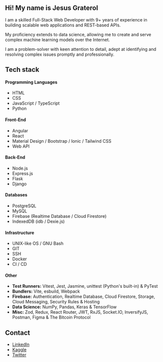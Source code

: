 ## Hi! My name is Jesus Graterol

I am a skilled Full-Stack Web Developer with 9+ years of experience in building scalable web applications and REST-based APIs.

My proficiency extends to data science, allowing me to create and serve complex machine learning models over the Internet.

I am a problem-solver with keen attention to detail, adept at identifying and resolving complex issues promptly and professionally.


## Tech stack



#### Programming Languages

- HTML
- CSS
- JavaScript / TypeScript
- Python


#### Front-End

- Angular
- React
- Material Design / Bootstrap / Ionic / Tailwind CSS
- Web API


#### Back-End

- Node.js
- Express.js
- Flask
- Django


#### Databases

- PostgreSQL
- MySQL
- Firebase (Realtime Database / Cloud Firestore)
- IndexedDB (idb / Dexie.js)

  
#### Infrastructure

- UNIX-like OS / GNU Bash
- GIT
- SSH
- Docker
- CI / CD


#### Other

- **Test Runners:** Vitest, Jest, Jasmine, unittest (Python's built-in) & PyTest
- **Bundlers:** Vite, esbuild, Webpack
- **Firebase:** Authentication, Realtime Database, Cloud Firestore, Storage, Cloud Messaging, Security Rules & Hosting
- **Data Science:** NumPy, Pandas, Keras & TensorFlow
- **Misc:** Zod, Redux, React Router, JWT, RxJS, Socket.IO, InversifyJS, Postman, Figma & The Bitcoin Protocol


## Contact
- [LinkedIn](https://www.linkedin.com/in/jesus-graterol/)
- [Kaggle](https://www.kaggle.com/jesusgraterol)
- [Twitter](https://twitter.com/jesusgrat_dev)
